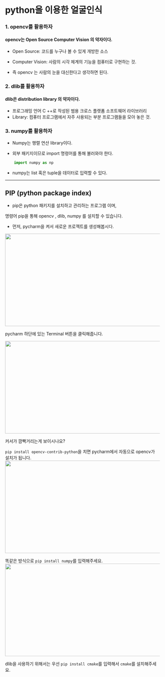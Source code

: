 # python을 이용한 얼굴인식
### 1. opencv를 활용하자
#### opencv는 Open Source Computer Vision 의 약자이다.



* Open Source: 코드를 누구나 볼 수 있게 개방한 소스 


* Computer Vision: 사람의 시각 체계의 기능을 컴퓨터로 구현하는 것.

* 즉 opencv 는 사람의 눈을 대신한다고 생각하면 된다.


### 2. dlib를 활용하자

#### dlib은 distribution library 의 약자이다.
* 프로그래밍 언어 C ++로 작성된 범용 크로스 플랫폼 소프트웨어 라이브러리 
* Library: 컴퓨터 프로그램에서 자주 사용되는 부분 프로그램들을 모아 놓은 것.
### 3. numpy를 활용하자
* Numpy는 행렬 연산 library이다.

* 외부 패키지이므로 import 명령어를 통해 불러와야 한다.
```python
    import numpy as np
```
* numpy는 list 혹은 tuple을 데이터로 입력할 수 있다.


--------------------------
## PIP (python package index)
* pip은 python 패키지를 설치하고 관리하는 프로그램 이며,

명령어 pip을 통해 opencv , dlib, numpy 를 설치할 수 있습니다.


* 먼저, pycharm을 켜서 새로운 프로젝트를 생성해봅시다.

<img src="git/opencv/image/ee.PNG" height="300" width="600">

pycharm 하단에 있는 Terminal 버튼을 클릭해줍니다.

<img src="git/opencv/image/2.PNG" height="300" width="600">

커서가 깜빡거리는게 보이시나요? 
 

``pip install opencv-contrib-python``을 치면 pycharm에서 자동으로
opencv가 설치가 됩니다.
<img src="git/opencv/image/333.PNG" height="300" width="600">

똑같은 방식으로 ``pip install numpy``를 입력해주세요.
<img src="git/opencv/image/3333.PNG" height="300" width="600">

dlib을 사용하기 위해서는 우선 ```pip install cmake```를 입력해서 `cmake`를 설치해주세요.



